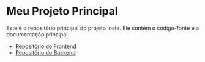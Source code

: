 # Meu Projeto Principal

Este é o repositório principal do projeto Insta. Ele contém o código-fonte e a documentação principal.

- [Repositório do Frontend](https://github.com/RhuanPrado/spa-insta)
- [Repositório do Backend](https://github.com/RhuanPrado/go-api-insta)
